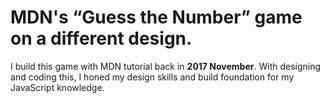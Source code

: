 # MDN's “Guess the Number” game on a different design.
I build this game with MDN tutorial back in **2017 November**. 
With designing and coding this, I honed my design skills and build foundation for my JavaScript knowledge.
